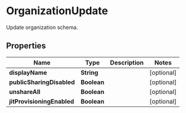 

# OrganizationUpdate

Update organization schema.

## Properties

| Name | Type | Description | Notes |
|------------ | ------------- | ------------- | -------------|
|**displayName** | **String** |  |  [optional] |
|**publicSharingDisabled** | **Boolean** |  |  [optional] |
|**unshareAll** | **Boolean** |  |  [optional] |
|**jitProvisioningEnabled** | **Boolean** |  |  [optional] |



